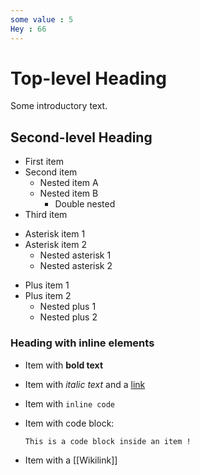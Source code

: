 ```yaml
---
some value : 5
Hey : 66
---
```


# Top-level Heading
Some introductory text.

## Second-level Heading
- First item
- Second item
  - Nested item A
  - Nested item B
    - Double nested
- Third item

* Asterisk item 1
* Asterisk item 2
  * Nested asterisk 1
  * Nested asterisk 2

+ Plus item 1
+ Plus item 2
  + Nested plus 1
  + Nested plus 2

### Heading with inline elements
- Item with **bold text**
- Item with *italic text* and a [link](http://example.com)

- Item with `inline code`
- Item with code block:
    ```
    This is a code block inside an item !
    ```
- Item with a [[Wikilink]]